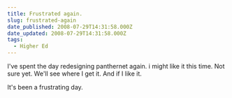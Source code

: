 ```yaml
---
title: Frustrated again.
slug: frustrated-again
date_published: 2008-07-29T14:31:58.000Z
date_updated: 2008-07-29T14:31:58.000Z
tags:
  - Higher Ed
---
```


I've spent the day redesigning panthernet again. i might like it this time. Not sure yet. We'll see where I get it. And if I like it.

It's been a frustrating day.
